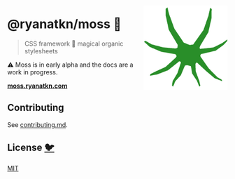 [<img src="/static/favicon.png" align="right" width="192" height="192">](https://moss.ryanatkn.com/)

# @ryanatkn/moss 🌿

> CSS framework 🌿 magical organic stylesheets

⚠️ Moss is in early alpha and the docs are a work in progress.

[**moss.ryanatkn.com**](https://moss.ryanatkn.com/)

## Contributing

See [contributing.md](contributing.md).

## License [🐦](https://wikipedia.org/wiki/Free_and_open-source_software)

[MIT](LICENSE)
